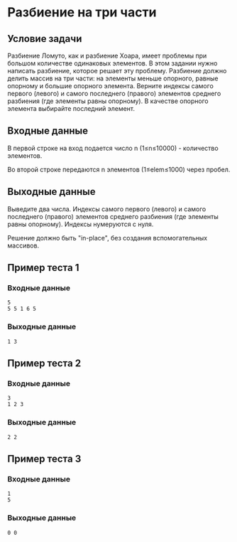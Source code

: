 # Разбиение на три части

## Условие задачи

Разбиение Ломуто, как и разбиение Хоара, имеет проблемы при большом количестве одинаковых элементов. В этом задании нужно написать разбиение, которое решает эту проблему. Разбиение должно делить массив на три части: на элементы меньше опорного, равные опорному и большие опорного элемента. Верните индексы самого первого (левого) и самого последнего (правого) элементов среднего разбиения (где элементы равны опорному). В качестве опорного элемента выбирайте последний элемент.

## Входные данные

В первой строке на вход подается число n (1≤n≤10000) - количество элементов.

Во второй строке передаются n элементов (1≤elem≤1000) через пробел.

## Выходные данные

Выведите два числа. Индексы самого первого (левого) и самого последнего (правого) элементов среднего разбиения (где элементы равны опорному). Индексы нумеруются с нуля.

Решение должно быть "in-place", без создания вспомогательных массивов.

## Пример теста 1

### Входные данные

```
5
5 5 1 6 5
```

### Выходные данные

```
1 3
```

## Пример теста 2

### Входные данные

```
3
1 2 3
```

### Выходные данные

```
2 2
```

## Пример теста 3

### Входные данные

```
1
5
```

### Выходные данные

```
0 0
```
